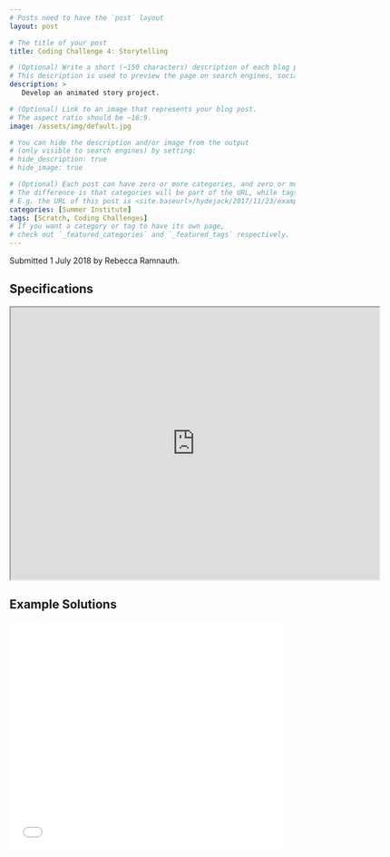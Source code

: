 ```yaml
---
# Posts need to have the `post` layout
layout: post

# The title of your post
title: Coding Challenge 4: Storytelling

# (Optional) Write a short (~150 characters) description of each blog post.
# This description is used to preview the page on search engines, social media, etc.
description: >
   Develop an animated story project.

# (Optional) Link to an image that represents your blog post.
# The aspect ratio should be ~16:9.
image: /assets/img/default.jpg

# You can hide the description and/or image from the output
# (only visible to search engines) by setting:
# hide_description: true
# hide_image: true

# (Optional) Each post can have zero or more categories, and zero or more tags.
# The difference is that categories will be part of the URL, while tags will not.
# E.g. the URL of this post is <site.baseurl>/hydejack/2017/11/23/example-content/
categories: [Summer Institute]
tags: [Scratch, Coding Challenges]
# If you want a category or tag to have its own page,
# check out `_featured_categories` and `_featured_tags` respectively.
---
```

Submitted 1 July 2018 by Rebecca Ramnauth.

## Specifications

<iframe src="https://drive.google.com/file/d/1hJ0LJq1ZdY020N4Zn_ZtsHQt4Jtv5rMB/preview" width="650" height="480"></iframe>

## Example Solutions

<iframe allowtransparency="true" width="485" height="402" src="//scratch.mit.edu/projects/embed/235065099/?autostart=false" frameborder="0" allowfullscreen></iframe>